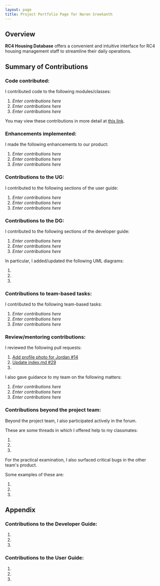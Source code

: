 ```yaml
---
layout: page
title: Project Portfolio Page for Naren Sreekanth
---
```


## Overview

**RC4 Housing Database** offers a convenient and intuitive interface for RC4 housing management staff to streamline their daily operations.
## Summary of Contributions

### Code contributed:

I contributed code to the following modules/classes:
1. *Enter contributions here*
2. *Enter contributions here*
3. *Enter contributions here*

You may view these contributions in more detail at [this link](https://nus-cs2103-ay2223s1.github.io/tp-dashboard/?search=nareus&breakdown=true).

<!-- Please replace the placeholder in the above URL with your github username. -->

### Enhancements implemented:

I made the following enhancements to our product:
1. *Enter contributions here*
2. *Enter contributions here*
3. *Enter contributions here*

### Contributions to the UG:

I contributed to the following sections of the user guide:
1. *Enter contributions here*
2. *Enter contributions here*
3. *Enter contributions here*

### Contributions to the DG:

I contributed to the following sections of the developer guide:
1. *Enter contributions here*
2. *Enter contributions here*
3. *Enter contributions here*

In particular, I added/updated the following UML diagrams:
1. []()
2. []()
3. []()

<!-- Provide links to the diagrams in the appendix at the bottom of the page -->

### Contributions to team-based tasks:

I contributed to the following team-based tasks:
1. *Enter contributions here*
2. *Enter contributions here*
3. *Enter contributions here*

### Review/mentoring contributions:

I reviewed the following pull requests:
1. [Add profile photo for Jordan #14](https://github.com/AY2223S1-CS2103T-W12-3/tp/pull/14)
2. [Update index.md #29](https://github.com/AY2223S1-CS2103T-W12-3/tp/pull/29)
3.

I also gave guidance to my team on the following matters:
1. *Enter contributions here*
2. *Enter contributions here*
3. *Enter contributions here*

### Contributions beyond the project team:

Beyond the project team, I also participated actively in the forum.

These are some threads in which I offered help to my classmates:
1. []()
2. []()
3. []()

<!-- Provide links to the threads here -->

For the practical examination, I also surfaced critical bugs in the other team's product.

Some examples of these are:
1. []()
2. []()
3. []()

## Appendix

### Contributions to the Developer Guide:

1. ![]()
2. ![]()
3. ![]()

<!-- Embed the diagrams here -->

### Contributions to the User Guide:

1. ![]()
2. ![]()
3. ![]()

<!-- Embed the diagrams here -->

